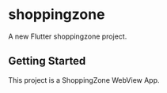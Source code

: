 # shoppingzone

A new Flutter shoppingzone project.

## Getting Started

This project is a ShoppingZone WebView App.
